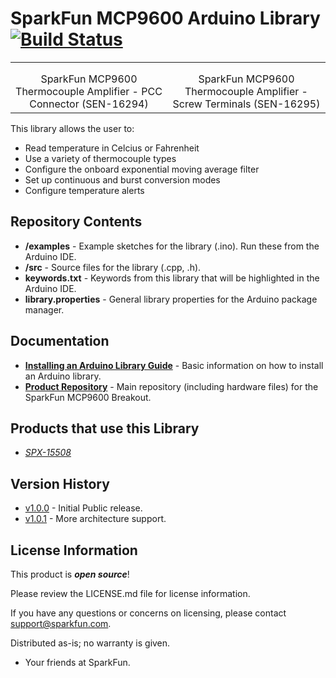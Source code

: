 SparkFun MCP9600 Arduino Library [![Build Status](https://travis-ci.org/sparkfun/SparkFun_MCP9600_Arduino_Library.svg?branch=master)](https://travis-ci.org/sparkfun/SparkFun_MCP9600_Arduino_Library)
========================================

<table class="table table-hover table-striped table-bordered">
    <tr>
        <th class="text-center"> 
        </th>
        <th class="text-center">
        </th>
    </tr>
    <tr align="center">
        <td><a href="https://www.sparkfun.com/products/16294"><img src="https://cdn.sparkfun.com/assets/parts/1/4/9/8/3/16294-Qwiic_Thermocouple_Amplifier_-_MCP9600_-_PCC_Connector-01.jpg" alt=""></a></td>
        <td><a href="https://www.sparkfun.com/products/16295"><img src="https://cdn.sparkfun.com/assets/parts/1/4/9/8/5/16295-Qwiic_Thermocouple_Amplifier_-_MCP9600_-_Screw_Terminals-01.jpg" alt=""></a></td>
    </tr>
    <tr align="center">
        <td>SparkFun MCP9600 Thermocouple Amplifier - PCC Connector (SEN-16294)</td>
        <td>SparkFun MCP9600 Thermocouple Amplifier - Screw Terminals (SEN-16295)</td>
    </tr>
</table>


This library allows the user to:

* Read temperature in Celcius or Fahrenheit
* Use a variety of thermocouple types
* Configure the onboard exponential moving average filter
* Set up continuous and burst conversion modes
* Configure temperature alerts


Repository Contents
-------------------

* **/examples** - Example sketches for the library (.ino). Run these from the Arduino IDE. 
* **/src** - Source files for the library (.cpp, .h).
* **keywords.txt** - Keywords from this library that will be highlighted in the Arduino IDE. 
* **library.properties** - General library properties for the Arduino package manager. 

Documentation
--------------

* **[Installing an Arduino Library Guide](https://learn.sparkfun.com/tutorials/installing-an-arduino-library)** - Basic information on how to install an Arduino library.
* **[Product Repository](https://github.com/sparkfunX/Qwiic_MCP9600_Thermocouple)** - Main repository (including hardware files) for the SparkFun MCP9600 Breakout.

Products that use this Library 
---------------------------------

* [*SPX-15508*](https://www.sparkfun.com/products/15508)

Version History
---------------

* [v1.0.0](https://github.com/sparkfun/SparkFun_MCP9600_Arduino_Library/releases/tag/1.0.0) - Initial Public release.
* [v1.0.1](https://github.com/sparkfun/SparkFun_MCP9600_Arduino_Library/releases/tag/v1.0.1) - More architecture support.

License Information
-------------------

This product is _**open source**_! 

Please review the LICENSE.md file for license information. 

If you have any questions or concerns on licensing, please contact support@sparkfun.com.

Distributed as-is; no warranty is given.

- Your friends at SparkFun.
